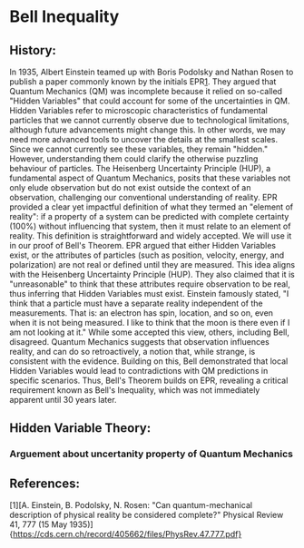 # Bell Inequality
## History:  
In 1935, Albert Einstein teamed up with Boris Podolsky and Nathan Rosen to publish a paper commonly known by the initials EPR[1](https://cds.cern.ch/record/405662/files/PhysRev.47.777.pdf). 
They argued that Quantum Mechanics (QM) was incomplete because it relied on so-called "Hidden Variables" that could account for some of the uncertainties in QM. Hidden Variables refer to microscopic characteristics of fundamental particles that we cannot currently observe due to technological limitations, although future advancements might change this. 
In other words, we may need more advanced tools to uncover the details at the smallest scales. Since we cannot currently see these variables, they remain "hidden."
However, understanding them could clarify the otherwise puzzling behaviour of particles. 
The Heisenberg Uncertainty Principle (HUP), a fundamental aspect of Quantum Mechanics, posits that these variables not only elude observation but do not exist outside the context of an observation, challenging our conventional understanding of reality.
EPR provided a clear yet impactful definition of what they termed an "element of reality": if a property of a system can be predicted with complete certainty (100%) without influencing that system, then it must relate to an element of reality. This definition is straightforward and widely accepted. We will use it in our proof of Bell's Theorem.
EPR argued that either Hidden Variables exist, or the attributes of particles (such as position, velocity, energy, and polarization) are not real or defined until they are measured. 
This idea aligns with the Heisenberg Uncertainty Principle (HUP). They also claimed that it is "unreasonable" to think that these attributes require observation to be real, thus inferring that Hidden Variables must exist. 
Einstein famously stated, "I think that a particle must have a separate reality independent of the measurements. 
That is: an electron has spin, location, and so on, even when it is not being measured. I like to think that the moon is there even if I am not looking at it." While some accepted this view, others, including Bell, disagreed.
Quantum Mechanics suggests that observation influences reality, and can do so retroactively, a notion that, while strange, is consistent with the evidence. Building on this, Bell demonstrated that local Hidden Variables would lead to contradictions with QM predictions in specific scenarios. Thus, Bell's Theorem builds on EPR, revealing a critical requirement known as Bell's Inequality, which was not immediately apparent until 30 years later.



## Hidden Variable Theory:
### Arguement about uncertanity property of Quantum Mechanics


## References:
[1][A. Einstein, B. Podolsky, N. Rosen: "Can quantum-mechanical description of physical reality be considered complete?" Physical Review 41, 777 (15 May 1935)]{https://cds.cern.ch/record/405662/files/PhysRev.47.777.pdf}



